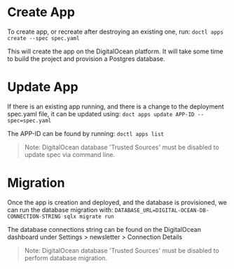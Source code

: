 # Create App
To create app, or recreate after destroying an existing one, run:
`doctl apps create --spec spec.yaml`

This will create the app on the DigitalOcean platform. It will take some time to build the project and provision
a Postgres database.


# Update App
If there is an existing app running, and there is a change to the deployment spec.yaml file, it can be updated using:
`doct apps update APP-ID --spec=spec.yaml`

The APP-ID can be found by running:
`doctl apps list`

> Note: DigitalOcean database 'Trusted Sources' must be disabled to update spec via command line.


# Migration
Once the app is creation and deployed, and the database is provisioned, we can run the database migration with:
`DATABASE_URL=DIGITAL-OCEAN-DB-CONNECTION-STRING sqlx migrate run`

The database connections string can be found on the DigitalOcean dashboard under
Settings > newsletter > Connection Details

> Note: DigitalOcean database 'Trusted Sources' must be disabled to perform database migration.
